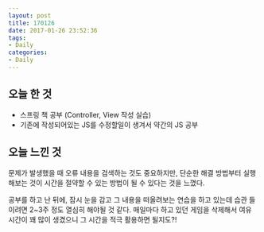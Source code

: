 ```yaml
---
layout: post
title: 170126
date: 2017-01-26 23:52:36
tags:
- Daily
categories:
- Daily
---
```


## 오늘 한 것

* 스프링 책 공부 (Controller, View 작성 실습)
* 기존에 작성되어있는 JS를 수정할일이 생겨서 약간의 JS 공부


## 오늘 느낀 것

문제가 발생했을 때 오류 내용을 검색하는 것도 중요하지만, 단순한 해결 방법부터 실행해보는 것이 시간을 절약할 수 있는 방법이 될 수 있다는 것을 느꼈다.

공부를 하고 난 뒤에, 잠시 눈을 감고 그 내용을 떠올려보는 연습을 하고 있는데 습관 들이려면 2~3주 정도 열심히 해야될 것 같다. 매일마다 하고 있던 게임을 삭제해서 여유 시간이 꽤 많이 생겼으니 그 시간을 적극 활용하면 될지도?!
